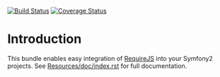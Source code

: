 [![Build Status](https://travis-ci.org/hearsayit/HearsayRequireJSBundle.png?branch=master)](https://travis-ci.org/hearsayit/HearsayRequireJSBundle)
[![Coverage Status](https://coveralls.io/repos/hearsayit/HearsayRequireJSBundle/badge.png)](https://coveralls.io/r/hearsayit/HearsayRequireJSBundle)

Introduction
============

This bundle enables easy integration of [RequireJS][1] into your Symfony2
projects. See [Resources/doc/index.rst][2] for full documentation.

[1]: http://www.requirejs.org/
[2]: https://github.com/hearsayit/HearsayRequireJSBundle/blob/master/Resources/doc/index.rst